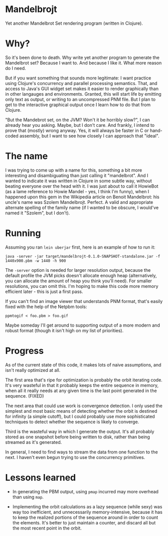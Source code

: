 Mandelbrojt
===========

Yet another Mandelbrot Set rendering program (written in Clojure).

Why?
====

So it's been done to death.  Why write yet another program to generate
the Mandelbrot set?  Because I want to.  And because I like it.  What
more reason do I need.

But if you want something that sounds more legitimate: I want practice
using Clojure's concurrency and parallel processing semantics.  That,
and access to Java's GUI widget set makes it easier to render
graphically than in other langauges and environments.  Granted, this
will start life by emitting only text as output, or writing to an
uncompressed PNM file.  But I plan to get to the interactive graphical
output once I learn how to do that from Clojure.

"But the Mandebrot set, on the JVM?  Won't it be horribly slow?", I
can already hear you asking.  Maybe, but I don't care.  And frankly, I
intend to prove that (mostly) wrong anyway.  Yes, it will always be
faster in C or hand-coded assembly, but I want to see how closely I
can approach that "ideal".

The name
========

I was trying to come up with a name for this, something a bit more
interesting and disambiguating than just calling it "mandelbrot".  And
I wanted to indicate it was written in Clojure in some subtle way,
without beating everyone over the head with it.  I was just about to
call it HowieBot (as a lame reference to Howie Mandel - yes, I think
I'm funny), when I happened upon this gem in the Wikipedia article on
Benoit Mandelbrot: his uncle's name was Szolem Mandelbrojt.  Perfect.
A valid and appropriate alternate spelling of the family name (if I
wanted to be obscure, I would've named it "Szolem", but I don't).

Running
=======

Assuming you ran `lein uberjar` first, here is an example of how to
run it:

    java -server -jar target/mandelbrojt-0.1.0-SNAPSHOT-standalone.jar -f 1440x900.pbm -w 1440 -h 900

The `-server` option is needed for larger resolution output, because
the default profile the JVM picks doesn't allocate enough heap
(alternatively, you can allocate the amount of heap you think you'll
need).  For smaller resolutions, you can omit this.  I'm hoping to
make this code more memory efficient later - this is just a first
pass.

If you can't find an image viewer that understands PNM format, that's
easily fixed with the help of the Netpbm tools:

    ppmtogif < foo.pbm > foo.gif

Maybe someday I'll get around to supporting output of a more modern
and robust format (though it isn't high on my list of priorities).

Progress
========

As of the current state of this code, it makes lots of naive
assumptions, and isn't really optimized at all.

The first area that's ripe for optimization is probably the orbit
iterating code.  It's very wasteful in that it probably keeps the
entire sequence in memory, when all it really needs at any given time
is the last point generated in the sequence. (FIXED)

The next area that could use work is convergence detection.  I only
used the simplest and most basic means of detecting whether the orbit
is destined for infinity (a simple cutoff), but I could probably use
more sophisticated techniques to detect whether the sequence is likely
to converge.

Third is the wasteful way in which I generate the output.  It's all
probably stored as one snapshot before being written to disk, rather
than being streamed as it's generated.

In general, I need to find ways to stream the data from one function
to the next.  I haven't even begun trying to use the concurrency
primitives.

Lessons learned
===============

 - In generating the PBM output, using `pmap` incurred may more
   overhead than using `map`.

 - Implementing the orbit calculations as a lazy sequence (while sexy)
   was way too inefficient, and unnecessarily memory-intensive,
   because it has to keep the realized portions of the sequence around
   in order to count the elements.  It's better to just maintain a
   counter, and discard all but the most recent point in the orbit.
